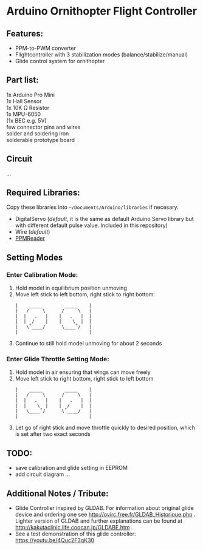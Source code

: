 # Arduino Ornithopter Flight Controller


## Features:

* PPM-to-PWM converter
* Flightcontroller with 3 stabilization modes (balance/stabilize/manual)
* Glide control system for ornithopter

## Part list:

1x Arduino Pro Mini  
1x Hall Sensor  
1x 10K Ω Resistor  
1x  MPU-6050  
(1x BEC e.g. 5V)  
few connector pins and wires  
solder and soldering iron  
solderable prototype board  


## Circuit
...


## Required Libraries:

Copy these libraries into `~/Documents/Arduino/libraries` if necesary.

* DigitalServo (_default_, it is the same as default Arduino Servo  library but with different default pulse value. Included in this repository)
* Wire  (_default_)
* [PPMReader](https://github.com/Nikkilae/PPM-reader)


## Setting Modes

### Enter Calibration Mode:
1. Hold model in equilibrium position unmoving
2. Move left stick to left bottom, right stick to right bottom:
	```
	|    _____        _____    |
	|   /     \      /     \   |
	|  |   .   |    |   .   |  |
	|  |  /    |    |    \  |  |
	|   \˚____/      \____˚/   |
	|                          |
	```
3. Continue to still hold model unmoving for about 2 seconds
	
	
### Enter Glide Throttle Setting Mode:

1. Hold model in air ensuring that wings can move freely
2. Move left stick to right bottom, right stick to left bottom
	```
    |    _____        _____    |
    |   /     \      /     \   |
    |  |   .   |    |   .   |  |
    |  |    \  |    |  /    |  |
    |   \____˚/      \˚____/   |
    |                          |
	```
3. Let go of right stick and move throttle quickly to desired position,
	which is set after two exact seconds
	

## TODO:

* save calibration and glide setting  in  EEPROM
* add circuit diagram
...


## Additional Notes / Tribute:

* Glide Controller inspired by GLDAB.  For information about original glide device and ordering one see http://ovirc.free.fr/GLDAB_Historique.php . Lighter version of GLDAB and further explanations can be found at http://kakutaclinic.life.coocan.jp/GLDABE.htm  .
* See a test demonstration of this glide controller: https://youtu.be/4Quc2F3qK30